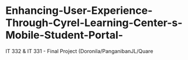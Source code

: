 # Enhancing-User-Experience-Through-Cyrel-Learning-Center-s-Mobile-Student-Portal-
IT 332 &amp; IT 331 - Final Project (Doronila/PanganibanJL/Quare

